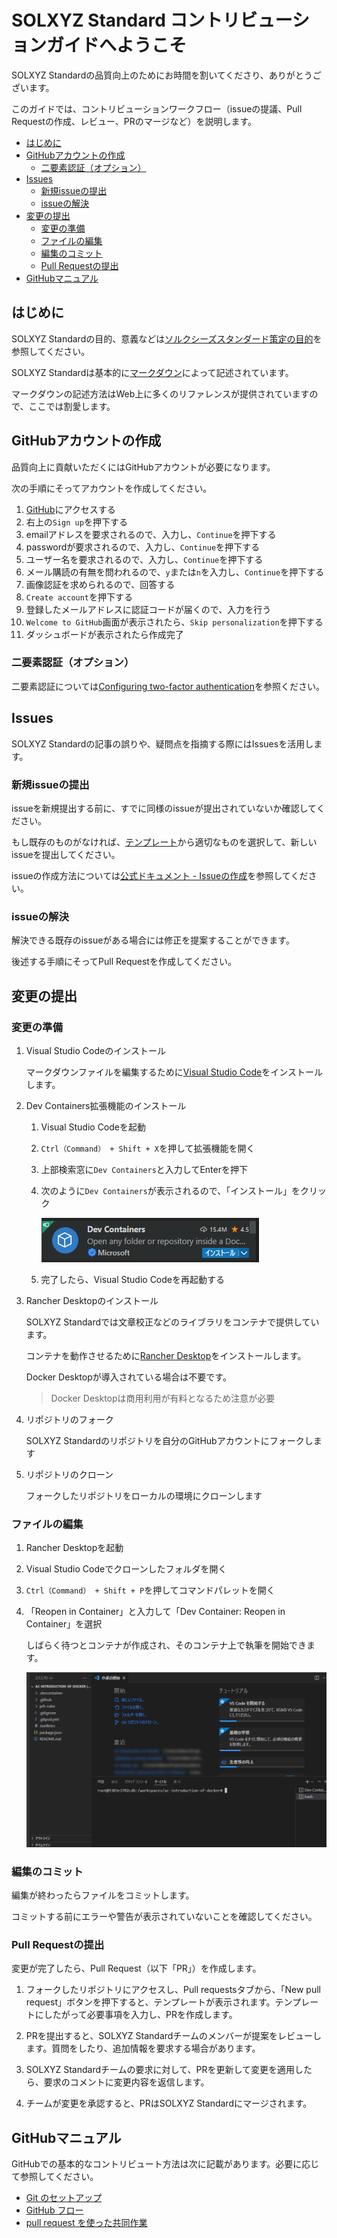 # SOLXYZ Standard コントリビューションガイドへようこそ <!-- omit in toc -->

SOLXYZ Standardの品質向上のためにお時間を割いてくださり、ありがとうございます。

このガイドでは、コントリビューションワークフロー（issueの提議、Pull Requestの作成、レビュー、PRのマージなど）を説明します。

- [はじめに](#はじめに)
- [GitHubアカウントの作成](#githubアカウントの作成)
  - [二要素認証（オプション）](#二要素認証オプション)
- [Issues](#issues)
  - [新規issueの提出](#新規issueの提出)
  - [issueの解決](#issueの解決)
- [変更の提出](#変更の提出)
  - [変更の準備](#変更の準備)
  - [ファイルの編集](#ファイルの編集)
  - [編集のコミット](#編集のコミット)
  - [Pull Requestの提出](#pull-requestの提出)
- [GitHubマニュアル](#githubマニュアル)

## はじめに

SOLXYZ Standardの目的、意義などは[ソルクシーズスタンダード策定の目的](introduction.md)を参照してください。

SOLXYZ Standardは基本的に[マークダウン](https://ja.wikipedia.org/wiki/Markdown)によって記述されています。

マークダウンの記述方法はWeb上に多くのリファレンスが提供されていますので、ここでは割愛します。

## GitHubアカウントの作成

品質向上に貢献いただくにはGitHubアカウントが必要になります。

次の手順にそってアカウントを作成してください。

1. [GitHub](https://github.com/)にアクセスする
2. 右上の`Sign up`を押下する
3. emailアドレスを要求されるので、入力し、`Continue`を押下する
4. passwordが要求されるので、入力し、`Continue`を押下する
5. ユーザー名を要求されるので、入力し、`Continue`を押下する
6. メール購読の有無を問われるので、`y`または`n`を入力し、`Continue`を押下する
7. 画像認証を求められるので、回答する
8. `Create account`を押下する
9. 登録したメールアドレスに認証コードが届くので、入力を行う
10. `Welcome to GitHub`画面が表示されたら、`Skip personalization`を押下する
11. ダッシュボードが表示されたら作成完了

### 二要素認証（オプション）

二要素認証については[Configuring two-factor authentication](https://docs.github.com/ja/authentication/securing-your-account-with-two-factor-authentication-2fa/configuring-two-factor-authentication)を参照ください。

## Issues

SOLXYZ Standardの記事の誤りや、疑問点を指摘する際にはIssuesを活用します。

### 新規issueの提出

issueを新規提出する前に、すでに同様のissueが提出されていないか確認してください。

もし既存のものがなければ、[テンプレート](https://github.com/solxyz-jsn/solxyz-development-standard/issues/new/choose)から適切なものを選択して、新しいissueを提出してください。

issueの作成方法については[公式ドキュメント - Issueの作成](https://docs.github.com/ja/issues/tracking-your-work-with-issues/creating-an-issue)を参照してください。

### issueの解決

解決できる既存のissueがある場合には修正を提案することができます。

後述する手順にそってPull Requestを作成してください。

## 変更の提出

### 変更の準備

1. Visual Studio Codeのインストール

    マークダウンファイルを編集するために[Visual Studio Code](https://azure.microsoft.com/ja-jp/products/visual-studio-code/)をインストールします。

2. Dev Containers拡張機能のインストール

   1. Visual Studio Codeを起動

   2. `Ctrl（Command） + Shift + X`を押して拡張機能を開く

   3. 上部検索窓に`Dev Containers`と入力してEnterを押下

   4. 次のように`Dev Containers`が表示されるので、「インストール」をクリック

      ![image.png](/img/dev_container_extention.png)

   5. 完了したら、Visual Studio Codeを再起動する

3. Rancher Desktopのインストール

    SOLXYZ Standardでは文章校正などのライブラリをコンテナで提供しています。

    コンテナを動作させるために[Rancher Desktop](https://rancherdesktop.io/)をインストールします。

    Docker Desktopが導入されている場合は不要です。

    > Docker Desktopは商用利用が有料となるため注意が必要

4. リポジトリのフォーク

   SOLXYZ Standardのリポジトリを自分のGitHubアカウントにフォークします

5. リポジトリのクローン

    フォークしたリポジトリをローカルの環境にクローンします

### ファイルの編集

1. Rancher Desktopを起動

2. Visual Studio Codeでクローンしたフォルダを開く

3. `Ctrl（Command） + Shift + P`を押してコマンドパレットを開く

4. 「Reopen in Container」と入力して「Dev Container: Reopen in Container」を選択

    しばらく待つとコンテナが作成され、そのコンテナ上で執筆を開始できます。

    ![image.png](/img/vscode.png)

### 編集のコミット

編集が終わったらファイルをコミットします。

コミットする前にエラーや警告が表示されていないことを確認してください。

### Pull Requestの提出

変更が完了したら、Pull Request（以下「PR」）を作成します。

1. フォークしたリポジトリにアクセスし、Pull requestsタブから、「New pull request」ボタンを押下すると、テンプレートが表示されます。テンプレートにしたがって必要事項を入力し、PRを作成します。

2. PRを提出すると、SOLXYZ Standardチームのメンバーが提案をレビューします。質問をしたり、追加情報を要求する場合があります。

3. SOLXYZ Standardチームの要求に対して、PRを更新して変更を適用したら、要求のコメントに変更内容を返信します。

4. チームが変更を承認すると、PRはSOLXYZ Standardにマージされます。

## GitHubマニュアル

GitHubでの基本的なコントリビュート方法は次に記載があります。必要に応じて参照してください。

- [Git のセットアップ](https://docs.github.com/ja/get-started/quickstart/set-up-git)
- [GitHub フロー](https://docs.github.com/ja/get-started/quickstart/github-flow)
- [pull request を使った共同作業](https://docs.github.com/ja/pull-requests/collaborating-with-pull-requests)
